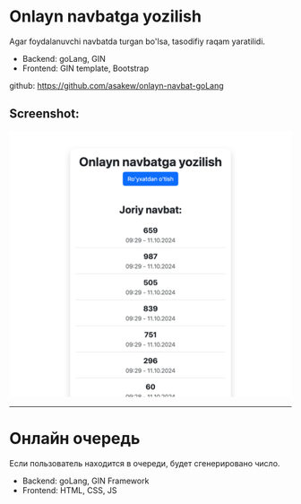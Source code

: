 # Onlayn navbatga yozilish
Agar foydalanuvchi navbatda turgan bo'lsa, tasodifiy raqam yaratilidi.
- Backend: goLang, GIN
- Frontend: GIN template, Bootstrap

github: https://github.com/asakew/onlayn-navbat-goLang

## Screenshot:
![localhost_8080_.png](version-gin%2Fweb%2Fassets%2Fscreenshot%2Flocalhost_8080_.png)
________________________________________________

# Онлайн очередь
Если пользователь находится в очереди, будет сгенерировано число.
- Backend: goLang, GIN Framework
- Frontend: HTML, CSS, JS
